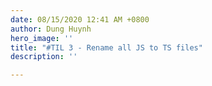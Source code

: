 ```yaml
---
date: 08/15/2020 12:41 AM +0800
author: Dung Huynh
hero_image: ''
title: "#TIL 3 - Rename all JS to TS files"
description: ''

---
```

